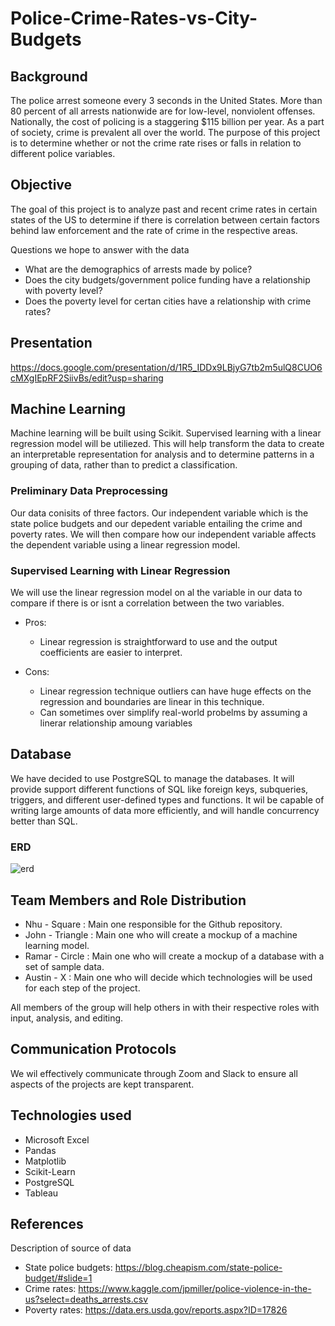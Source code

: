 # Police-Crime-Rates-vs-City-Budgets

## Background 
The police arrest someone every 3 seconds in the United States. More than 80 percent of all arrests nationwide are for low-level, nonviolent offenses. Nationally, the cost of policing is a staggering $115 billion per year. As a part of society, crime is prevalent all over the world. The purpose of this project is to determine whether or not the crime rate rises or falls in relation to different police variables.

## Objective
The goal of this project is to analyze past and recent crime rates in certain states of the US to determine if there is correlation between certain factors behind law enforcement and the rate of crime in the respective areas.

Questions we hope to answer with the data
- What are the demographics of arrests made by police? 
- Does the city budgets/government police funding have a relationship with poverty level?
- Does the poverty level for certan cities have a relationship with crime rates?

## Presentation 
https://docs.google.com/presentation/d/1R5_IDDx9LBjyG7tb2m5ulQ8CUO6cMXgIEpRF2SiivBs/edit?usp=sharing

## Machine Learning
Machine learning will be built using Scikit. Supervised learning with a linear regression model will be utiliezed. This will help transform the data to create an interpretable representation for analysis and to determine patterns in a grouping of data, rather than to predict a classification.

### Preliminary Data Preprocessing
Our data conisits of three factors. Our independent variable which is the state police budgets and our depedent variable entailing the crime and poverty rates. We will then compare how our independent variable affects the dependent variable using a linear regression model. 

### Supervised Learning with Linear Regression 
We will use the linear regression model on al the variable in our data to compare if there is or isnt a correlation between the two variables. 

- Pros: 
	- Linear regression is straightforward to use and the output coefficients are easier to interpret.
	
- Cons: 
	- Linear regression technique outliers can have huge effects on the regression and boundaries are linear in this technique.
	- Can sometimes over simplify real-world probelms by assuming a linerar relationship amoung variables 

## Database
We have decided to use PostgreSQL to manage the databases. It will provide support different functions of SQL like foreign keys, subqueries, triggers, and different user-defined types and functions. It wil be capable of writing large amounts of data more efficiently, and will handle concurrency better than SQL.

### ERD
![erd](https://user-images.githubusercontent.com/89143725/150903377-e404e9d7-c830-48d7-b365-0b6ef17d89bd.png)


## Team Members and Role Distribution
* Nhu - Square : Main one responsible for the Github repository.
* John - Triangle : Main one who will create a mockup of a machine learning model.
* Ramar - Circle : Main one who will create a mockup of a database with a set of sample data. 
* Austin - X : Main one who will decide which technologies will be used for each step of the project.

All members of the group will help others in with their respective roles with input, analysis, and editing. 

## Communication Protocols
We wil effectively communicate through Zoom and Slack to ensure all aspects of the projects are kept transparent. 

## Technologies used
- Microsoft Excel
- Pandas
- Matplotlib 
- Scikit-Learn
- PostgreSQL
- Tableau

## References 
Description of source of data 
- State police budgets:  https://blog.cheapism.com/state-police-budget/#slide=1
- Crime rates: https://www.kaggle.com/jpmiller/police-violence-in-the-us?select=deaths_arrests.csv
- Poverty rates:  https://data.ers.usda.gov/reports.aspx?ID=17826
